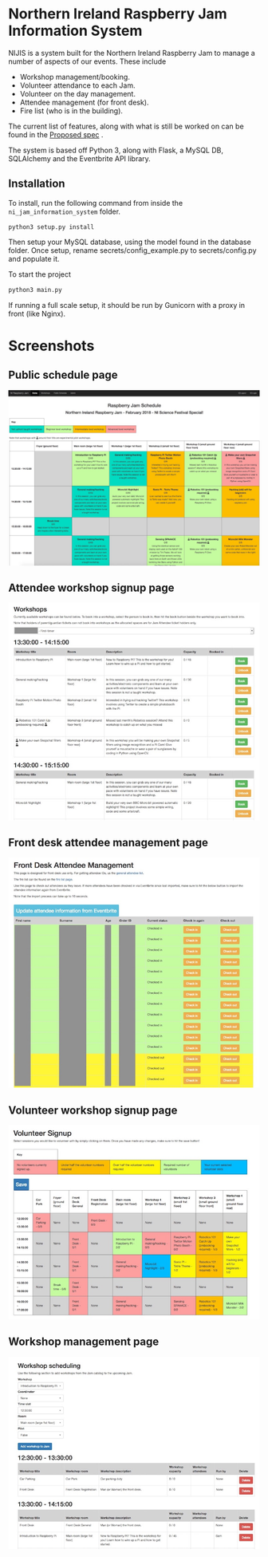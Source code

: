 # Northern Ireland Raspberry Jam Information System
NIJIS is a system built for the Northern Ireland Raspberry Jam to manage a number of aspects of our events. These include
- Workshop management/booking.
- Volunteer attendance to each Jam.
- Volunteer on the day management.
- Attendee management (for front desk).
- Fire list (who is in the building).

The current list of features, along with what is still be worked on can be found in the [Proposed spec](NIJIS-spec.md)   .

The system is based off Python 3, along with Flask, a MySQL DB, SQLAlchemy and the Eventbrite API library.    

## Installation   
To install, run the following command from inside the `ni_jam_information_system` folder.    
```
python3 setup.py install
```    

Then setup your MySQL database, using the model found in the database folder. Once setup, rename secrets/config_example.py to secrets/config.py and populate it.   

To start the project 
```bash
python3 main.py
```   

If running a full scale setup, it should be run by Gunicorn with a proxy in front (like Nginx).

# Screenshots
## Public schedule page
![](images/Public-schedule.jpg)
   
## Attendee workshop signup page
![](images/Attendee-workshops.jpg)
   
## Front desk attendee management page
![](images/Front-desk.jpg)
   
## Volunteer workshop signup page
![](images/Volunteer-signup.jpg)
   
## Workshop management page
![](images/Workshop-management.jpg)

